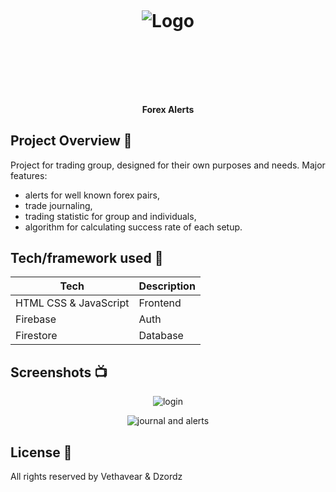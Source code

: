 
<h1 align="center">

<br>

<p align="center">
<img src="/dist/favicon.ico"  alt="Logo">
</p>

<br>

<br>

</h1>

<h4 align="center">Forex Alerts</h4>


## Project Overview 🎉

Project for trading group, designed for their own purposes and needs. Major features:
- alerts for well known forex pairs,
- trade journaling,
- trading statistic for group and individuals,
- algorithm for calculating success rate of each setup.

## Tech/framework used 🔧

| Tech                                                    | Description                              |
| ------------------------------------------------------- | ---------------------------------------- |
| HTML CSS & JavaScript                         | Frontend   |
| Firebase                        | Auth   |
| Firestore                           | Database   |

## Screenshots 📺


<p align="center">
    <img src="https://user-images.githubusercontent.com/26926726/82443184-5a159f00-9aa1-11ea-9a95-784298710955.PNG" alt="login">
</p>

<p align="center">
    <img src="https://user-images.githubusercontent.com/26926726/82443192-5e41bc80-9aa1-11ea-83bd-4b2e4dc8c810.PNG" alt="journal and alerts">
</p>



## License 🔱

All rights reserved by Vethavear & Dzordz
